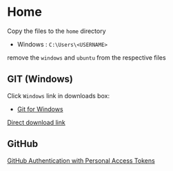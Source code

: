 # Home

Copy the files to the `home` directory

- Windows : `C:\Users\<USERNAME>`

remove the `windows` and `ubuntu` from the respective files

## GIT (Windows)
Click `Windows` link in downloads box:
- [Git for Windows](https://git-scm.com/download/win)

[Direct download link](https://git-scm.com/download/win)

## GitHub
[GitHub Authentication with Personal Access Tokens](https://help.github.com/en/github/authenticating-to-github/creating-a-personal-access-token-for-the-command-line)

